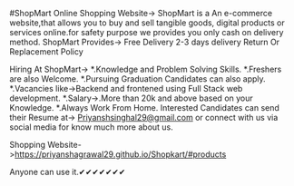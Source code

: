 #ShopMart Online Shopping Website->
ShopMart is a An e-commerce website,that allows you to buy and sell tangible goods, digital products or services online.for safety purpose we provides you only cash on delivery method. ShopMart Provides-> Free Delivery 2-3 days delivery Return Or Replacement Policy

Hiring At ShopMart-> *.Knowledge and Problem Solving Skills. *.Freshers are also Welcome. *.Pursuing Graduation Candidates can also apply. *.Vacancies like->Backend and frontened using Full Stack web development. *.Salary->.More than 20k and above based on your Knowledge. *.Always Work From Home. Interested Candidates can send their Resume at-> Priyanshsinghal29@gmail.com
or connect with us via social media for know much more about us.

Shopping Website->https://priyanshagrawal29.github.io/Shopkart/#products

Anyone can use it.✔✔✔✔✔✔✔
